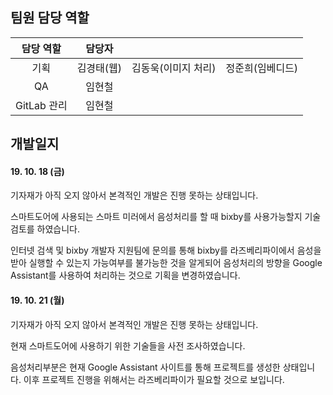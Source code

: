 ## 팀원 담당 역할

|  담당 역할  |   담당자   |                     |                  |
| :---------: | :--------: | :-----------------: | :--------------: |
|    기획     | 김경태(웹) | 김동욱(이미지 처리) | 정준희(임베디드) |
|     QA      |   임현철   |                     |                  |
| GitLab 관리 |   임현철   |                     |                  |



## 개발일지



#### 19. 10. 18 (금)

기자재가 아직 오지 않아서 본격적인 개발은 진행 못하는 상태입니다.

스마트도어에 사용되는 스마트 미러에서 음성처리를 할 때 bixby를 사용가능할지 기술 검토를 하였습니다.

인터넷 검색 및 bixby 개발자 지원팀에 문의를 통해 bixby를 라즈베리파이에서 음성을 받아 실행할 수 있는지 가능여부를 불가능한 것을 알게되어 음성처리의 방향을 Google Assistant를 사용하여 처리하는 것으로 기획을 변경하였습니다.



#### 19. 10. 21 (월)

기자재가 아직 오지 않아서 본격적인 개발은 진행 못하는 상태입니다.

현재 스마트도어에 사용하기 위한 기술들을 사전 조사하였습니다.

음성처리부분은 현재 Google Assistant 사이트를 통해 프로젝트를 생성한 상태입니다. 이후 프로젝트 진행을 위해서는 라즈베리파이가 필요할 것으로 보입니다.